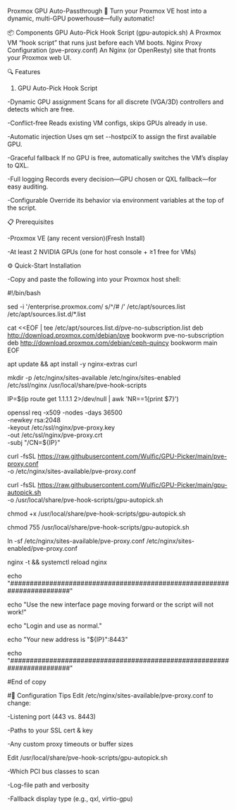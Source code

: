 Proxmox GPU Auto-Passthrough 🚀
Turn your Proxmox VE host into a dynamic, multi-GPU powerhouse—fully automatic!



📦 Components
GPU Auto-Pick Hook Script (gpu-autopick.sh) A Proxmox VM “hook script” that runs just before each VM boots.
Nginx Proxy Configuration (pve-proxy.conf) An Nginx (or OpenResty) site that fronts your Proxmox web UI.



🔍 Features
1. GPU Auto-Pick Hook Script

-Dynamic GPU assignment Scans for all discrete (VGA/3D) controllers and detects which are free.

-Conflict-free Reads existing VM configs, skips GPUs already in use.

-Automatic injection Uses qm set <vmid> --hostpciX to assign the first available GPU.

-Graceful fallback If no GPU is free, automatically switches the VM’s display to QXL.

-Full logging Records every decision—GPU chosen or QXL fallback—for easy auditing.

-Configurable Override its behavior via environment variables at the top of the script.



📋 Prerequisites

-Proxmox VE (any recent version)(Fresh Install)

-At least 2 NVIDIA GPUs (one for host console + ≥1 free for VMs)



⚙️ Quick-Start Installation

-Copy and paste the following into your Proxmox host shell:


#!/bin/bash

sed -i '/enterprise.proxmox.com/ s/^/# /' /etc/apt/sources.list /etc/apt/sources.list.d/*.list

cat <<EOF | tee /etc/apt/sources.list.d/pve-no-subscription.list
deb http://download.proxmox.com/debian/pve bookworm pve-no-subscription
deb http://download.proxmox.com/debian/ceph-quincy bookworm main
EOF

apt update && apt install -y nginx-extras curl

mkdir -p /etc/nginx/sites-available /etc/nginx/sites-enabled \
         /etc/ssl/nginx /usr/local/share/pve-hook-scripts

IP=$(ip route get 1.1.1.1 2>/dev/null | awk 'NR==1{print $7}')

openssl req -x509 -nodes -days 36500 \
  -newkey rsa:2048 \
  -keyout /etc/ssl/nginx/pve-proxy.key \
  -out /etc/ssl/nginx/pve-proxy.crt \
  -subj "/CN=${IP}"

curl -fsSL https://raw.githubusercontent.com/Wulfic/GPU-Picker/main/pve-proxy.conf \
  -o /etc/nginx/sites-available/pve-proxy.conf

curl -fsSL https://raw.githubusercontent.com/Wulfic/GPU-Picker/main/gpu-autopick.sh \
  -o /usr/local/share/pve-hook-scripts/gpu-autopick.sh

chmod +x /usr/local/share/pve-hook-scripts/gpu-autopick.sh

chmod 755 /usr/local/share/pve-hook-scripts/gpu-autopick.sh

ln -sf /etc/nginx/sites-available/pve-proxy.conf /etc/nginx/sites-enabled/pve-proxy.conf

nginx -t && systemctl reload nginx

echo "########################################################################"

echo "Use the new interface page moving forward or the script will not work!"

echo "Login and use as normal."

echo "Your new address is "${IP}":8443"

echo "########################################################################"


#End of copy


#🔧 Configuration Tips
Edit /etc/nginx/sites-available/pve-proxy.conf to change:

-Listening port (443 vs. 8443)

-Paths to your SSL cert & key

-Any custom proxy timeouts or buffer sizes




Edit /usr/local/share/pve-hook-scripts/gpu-autopick.sh

-Which PCI bus classes to scan

-Log-file path and verbosity

-Fallback display type (e.g., qxl, virtio-gpu)
